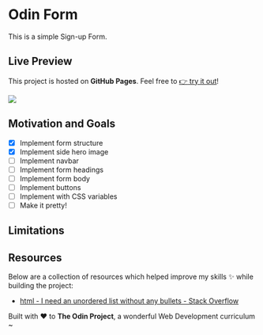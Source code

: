 # Odin Form

This is a simple Sign-up Form.

## Live Preview

This project is hosted on **GitHub Pages**. Feel free to [:point_right: try it out](https://raineedust.github.io/sign-up-form/)!

![](./images/)

## Motivation and Goals

- [x] Implement form structure
- [x] Implement side hero image
- [ ] Implement navbar
- [ ] Implement form headings
- [ ] Implement form body
- [ ] Implement buttons
- [ ] Implement with CSS variables
- [ ] Make it pretty!

## Limitations

## Resources

Below are a collection of resources which helped improve my skills :sparkles: while building the project:

- [html - I need an unordered list without any bullets - Stack Overflow](https://stackoverflow.com/questions/1027354/i-need-an-unordered-list-without-any-bullets)

Built with :heart: to **The Odin Project**, a wonderful Web Development curriculum ~
